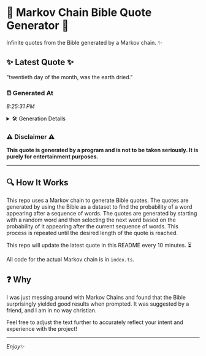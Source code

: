 # 📖 Markov Chain Bible Quote Generator 📖

Infinite quotes from the Bible generated by a Markov chain. ✨

## ✨ Latest Quote ✨
"twentieth day of the month, was the earth dried."

### ⏰ Generated At
*8:25:31 PM*

<details>
    <summary>🛠️ Generation Details</summary>
    <p>
        <strong>🌱 Seed:</strong> twentieth<br>
        <strong>🔄 Iterations:</strong> 8<br>
        <strong>📜 Context History:</strong><br>[ twentieth ]: day<br>[ twentieth, day ]: of<br>[ twentieth, day, of ]: the<br>[ twentieth, day, of, the ]: month,<br>[ twentieth, day, of, the, month, ]: was<br>[ twentieth, day, of, the, month,, was ]: the<br>[ day, of, the, month,, was, the ]: earth<br>[ of, the, month,, was, the, earth ]: dried.<br>
    </p>
</details>

### ⚠️ Disclaimer ⚠️
**This quote is generated by a program and is not to be taken seriously. It is purely for entertainment purposes.**

---

## 🔍 How It Works

This repo uses a Markov chain to generate Bible quotes. The quotes are generated by using the Bible as a dataset to find the probability of a word appearing after a sequence of words. The quotes are generated by starting with a random word and then selecting the next word based on the probability of it appearing after the current sequence of words. This process is repeated until the desired length of the quote is reached.

This repo will update the latest quote in this README every 10 minutes. ⏳

All code for the actual Markov chain is in `index.ts`.

## ❓ Why

I was just messing around with Markov Chains and found that the Bible surprisingly yielded good results when prompted. 
It was suggested by a friend, and I am in no way christian.

Feel free to adjust the text further to accurately reflect your intent and experience with the project!

---

*Enjoy*✨
